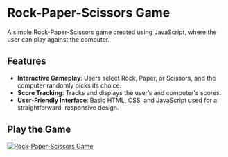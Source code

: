 # Rock-Paper-Scissors Game

A simple Rock-Paper-Scissors game created using JavaScript, where the user can play against the computer.

## Features

- **Interactive Gameplay**: Users select Rock, Paper, or Scissors, and the computer randomly picks its choice.
- **Score Tracking**: Tracks and displays the user’s and computer's scores.
- **User-Friendly Interface**: Basic HTML, CSS, and JavaScript used for a straightforward, responsive design.

## Play the Game

[![Rock-Paper-Scissors Game](https://img.shields.io/badge/Website-Visit-brightgreen)](https://49dalbir.github.io/Rock-Paper-Scissors/)
